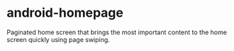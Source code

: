 android-homepage
================

Paginated home screen that brings the most important content to the home screen quickly using page swiping.